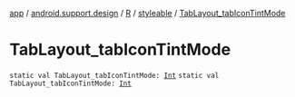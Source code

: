 [app](../../../index.md) / [android.support.design](../../index.md) / [R](../index.md) / [styleable](index.md) / [TabLayout_tabIconTintMode](./-tab-layout_tab-icon-tint-mode.md)

# TabLayout_tabIconTintMode

`static val TabLayout_tabIconTintMode: `[`Int`](https://kotlinlang.org/api/latest/jvm/stdlib/kotlin/-int/index.html)
`static val TabLayout_tabIconTintMode: `[`Int`](https://kotlinlang.org/api/latest/jvm/stdlib/kotlin/-int/index.html)